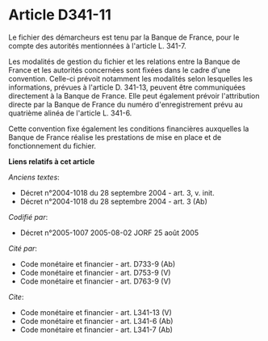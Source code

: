 # Article D341-11

Le fichier des démarcheurs est tenu par la Banque de France, pour le compte des autorités mentionnées à l'article L. 341-7. 

Les modalités de gestion du fichier et les relations entre la Banque de France et les autorités concernées sont fixées dans
le cadre d'une convention. Celle-ci prévoit notamment les modalités selon lesquelles les informations, prévues à l'article D.
341-13, peuvent être communiquées directement à la Banque de France. Elle peut également prévoir l'attribution directe par la
Banque de France du numéro d'enregistrement prévu au quatrième alinéa de l'article L. 341-6. 

Cette convention fixe également les conditions financières auxquelles la Banque de France réalise les prestations de mise en
place et de fonctionnement du fichier.

**Liens relatifs à cet article**

_Anciens textes_:

  - Décret n°2004-1018 du 28 septembre 2004 - art. 3, v. init.
  - Décret n°2004-1018 du 28 septembre 2004 - art. 3 (Ab)

_Codifié par_:

  - Décret n°2005-1007 2005-08-02 JORF 25 août 2005

_Cité par_:

  - Code monétaire et financier - art. D733-9 (Ab)
  - Code monétaire et financier - art. D753-9 (V)
  - Code monétaire et financier - art. D763-9 (V)

_Cite_:

  - Code monétaire et financier - art. L341-13 (V)
  - Code monétaire et financier - art. L341-6 (Ab)
  - Code monétaire et financier - art. L341-7 (Ab)
